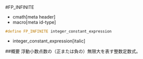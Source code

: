 #FP_INFINITE
* cmath[meta header]
* macro[meta id-type]

```cpp
#define FP_INFINITE integer_constant_expression
```
* integer_constant_expression[italic]

##概要
浮動小数点数の（正または負の）無限大を表す整数定数式。
